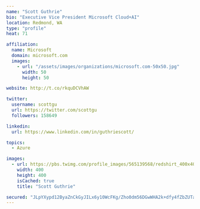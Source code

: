 ```yaml
---
name: "Scott Guthrie"
bio: "Executive Vice President Microsoft Cloud+AI"
location: Redmond, WA
type: "profile"
heat: 71

affiliation:
  name: Microsoft
  domain: microsoft.com
  images:
    - url: "/assets/images/organizations/microsoft.com-50x50.jpg"
      width: 50
      height: 50

website: http://t.co/rkquDCVhAW

twitter:
  username: scottgu
  url: https://twitter.com/scottgu
  followers: 158649

linkedin:
  url: https://www.linkedin.com/in/guthriescott/

topics:
  - Azure

images:
  - url: https://pbs.twimg.com/profile_images/565139568/redshirt_400x400.jpg
    width: 400
    height: 400
    isCached: true
    title: "Scott Guthrie"

secured: "JLpYXypd12ByaZnCkGyJILx6y10WcFKg/Zho0dm56DGwWHA2k+dfy4fZbZUTaVzWnto7lKuYdC1OcnfKP9tFLKTeZ7iGMwYtEjRm8FWWsuJH0mkZ8SZC30ewyye5FSsNGh03ursWZZtlBJMnErTgGQTKWRJXj11vawdUUfC/8AJ3hSGHX96waaOMMlKaqz7OorvVjwRRGtN/1WjqOUWFGRUXqZbE5tkQSwVE+0dKC9mkWtEi/D1YLViflykzDejxWelrkJHLNa7ZhVNsrtPa16Lz9eZS3Mu9ZKDDr5vYyopJPnAdfGl6LK3HAg9eO+Cv78iwJ3cvUN0D2U8xq03t7CW0R2P6nJVh+gadBFlxDnXoWx+w0w4Wg4Waz8wa48h7rL5dDFoeSWliHTPHuFA8PQ==;dXF9mCoiBaPd7zF/ga6ILA=="
---
```


